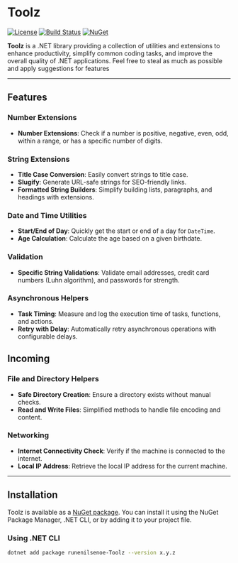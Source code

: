 # Toolz

[![License](https://img.shields.io/badge/license-MIT-blue.svg)](LICENSE) [![Build Status](https://github.com/runenilsenoe/toolz/actions/workflows/build-and-publish.yaml/badge.svg)](https://github.com/runenilsenoe/toolz/actions) [![NuGet](https://img.shields.io/nuget/v/runenilsenoe-toolz.svg)](https://www.nuget.org/packages/runenilsenoe-toolz)

**Toolz** is a .NET library providing a collection of utilities and extensions to enhance productivity, simplify common coding tasks, and improve the overall quality of .NET applications.
Feel free to steal as much as possible and apply suggestions for features

---

## Features

### Number Extensions
- **Number Extensions**: Check if a number is positive, negative, even, odd, within a range, or has a specific number of digits.

### String Extensions
- **Title Case Conversion**: Easily convert strings to title case.
- **Slugify**: Generate URL-safe strings for SEO-friendly links.
- **Formatted String Builders**: Simplify building lists, paragraphs, and headings with extensions.

### Date and Time Utilities
- **Start/End of Day**: Quickly get the start or end of a day for `DateTime`.
- **Age Calculation**: Calculate the age based on a given birthdate.

### Validation
- **Specific String Validations**: Validate email addresses, credit card numbers (Luhn algorithm), and passwords for strength.

### Asynchronous Helpers
- **Task Timing**: Measure and log the execution time of tasks, functions, and actions.
- **Retry with Delay**: Automatically retry asynchronous operations with configurable delays.

## Incoming
### File and Directory Helpers
- **Safe Directory Creation**: Ensure a directory exists without manual checks.
- **Read and Write Files**: Simplified methods to handle file encoding and content.

### Networking
- **Internet Connectivity Check**: Verify if the machine is connected to the internet.
- **Local IP Address**: Retrieve the local IP address for the current machine.

---

## Installation

Toolz is available as a [NuGet package](https://www.nuget.org/packages/runenilsenoe-Toolz). You can install it using the NuGet Package Manager, .NET CLI, or by adding it to your project file.

### Using .NET CLI
```bash
dotnet add package runenilsenoe-Toolz --version x.y.z
